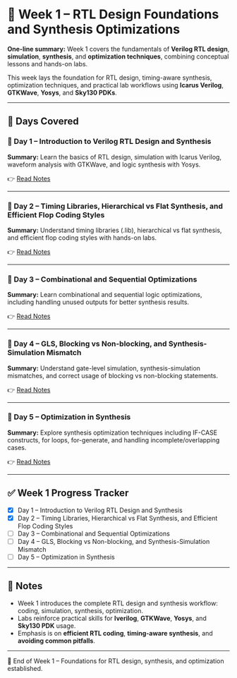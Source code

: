 # 📖 Week 1 – RTL Design Foundations and Synthesis Optimizations

**One-line summary:** Week 1 covers the fundamentals of **Verilog RTL design**, **simulation**, **synthesis**, and **optimization techniques**, combining conceptual lessons and hands-on labs.

This week lays the foundation for RTL design, timing-aware synthesis, optimization techniques, and practical lab workflows using **Icarus Verilog**, **GTKWave**, **Yosys**, and **Sky130 PDKs**.

---

## 📂 Days Covered

### 🔹 Day 1 – Introduction to Verilog RTL Design and Synthesis
**Summary:** Learn the basics of RTL design, simulation with Icarus Verilog, waveform analysis with GTKWave, and logic synthesis with Yosys.

👉 [Read Notes](Day_1/W1_D1_readme.md)

---

### 🔹 Day 2 – Timing Libraries, Hierarchical vs Flat Synthesis, and Efficient Flop Coding Styles
**Summary:** Understand timing libraries (.lib), hierarchical vs flat synthesis, and efficient flop coding styles with hands-on labs.

👉 [Read Notes](Day_2/W1_D2_readme.md)

---

### 🔹 Day 3 – Combinational and Sequential Optimizations
**Summary:** Learn combinational and sequential logic optimizations, including handling unused outputs for better synthesis results.

👉 [Read Notes](Day_3/W1_D3_readme.md)

---

### 🔹 Day 4 – GLS, Blocking vs Non-blocking, and Synthesis-Simulation Mismatch
**Summary:** Understand gate-level simulation, synthesis-simulation mismatches, and correct usage of blocking vs non-blocking statements.

👉 [Read Notes](Day_4/W1_D4_readme.md)

---

### 🔹 Day 5 – Optimization in Synthesis
**Summary:** Explore synthesis optimization techniques including IF-CASE constructs, for loops, for-generate, and handling incomplete/overlapping cases.

👉 [Read Notes](Day_5/W1_D5_readme.md)

---

## ✅ Week 1 Progress Tracker
- [x] Day 1 – Introduction to Verilog RTL Design and Synthesis  
- [x] Day 2 – Timing Libraries, Hierarchical vs Flat Synthesis, and Efficient Flop Coding Styles  
- [ ] Day 3 – Combinational and Sequential Optimizations  
- [ ] Day 4 – GLS, Blocking vs Non-blocking, and Synthesis-Simulation Mismatch  
- [ ] Day 5 – Optimization in Synthesis  

---

## 📝 Notes
- Week 1 introduces the complete RTL design and synthesis workflow: coding, simulation, synthesis, optimization.  
- Labs reinforce practical skills for **Iverilog**, **GTKWave**, **Yosys**, and **Sky130 PDK** usage.  
- Emphasis is on **efficient RTL coding**, **timing-aware synthesis**, and **avoiding common pitfalls**.  

---

🚀 End of Week 1 – Foundations for RTL design, synthesis, and optimization established.
